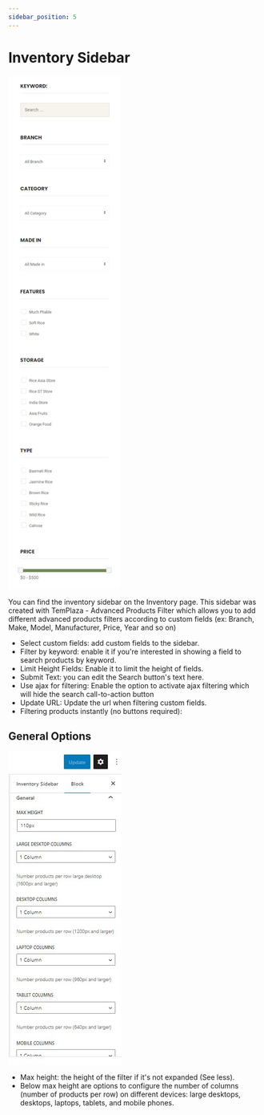```yaml
---
sidebar_position: 5
---
```

# Inventory Sidebar
![Inventory](./img/inventory-sidebar.jpeg)

You can find the inventory sidebar on the Inventory page. This sidebar was created with TemPlaza - Advanced Products Filter which allows you to add different advanced products filters according to custom fields (ex: Branch, Make, Model, Manufacturer, Price, Year and so on) 

* Select custom fields:  add custom fields to the sidebar.
* Filter by keyword: enable it if you're interested in showing a field to search products by keyword.
* Limit Height Fields: Enable it to limit the height of fields.
* Submit Text: you can edit the Search button's text here.
* Use ajax for filtering: Enable the option to activate ajax filtering which will hide the search call-to-action button
* Update URL: Update the url when filtering custom fields.
* Filtering products instantly (no buttons required):

## General Options

![Inventory](./img/options.jpeg)

* Max height: the height of the filter if it's not expanded (See less).
* Below max height are options to configure the number of columns (number of products per row) on different devices: large desktops, desktops, laptops, tablets, and mobile phones.